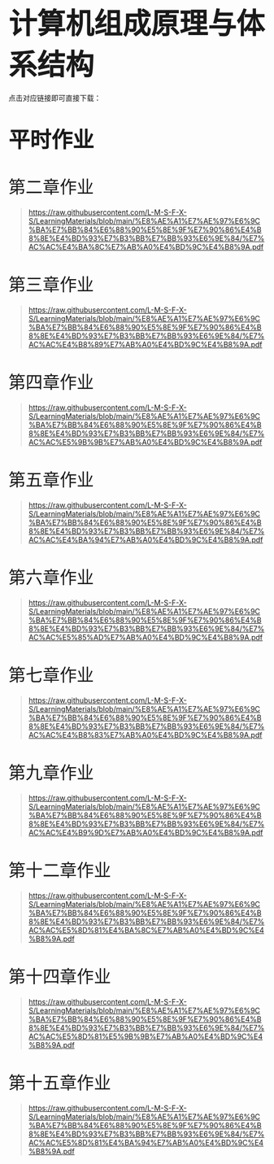 # <span style="font-size: 2.0em; font-weight: bold;">计算机组成原理与体系结构</span>

点击对应链接即可直接下载：

# <span style="font-size: 1.5em; font-weight: bold;">平时作业</span>

# <span style="font-size: 1.2em; font-weight: lighter;">第二章作业</span>

> https://raw.githubusercontent.com/L-M-S-F-X-S/LearningMaterials/blob/main/%E8%AE%A1%E7%AE%97%E6%9C%BA%E7%BB%84%E6%88%90%E5%8E%9F%E7%90%86%E4%B8%8E%E4%BD%93%E7%B3%BB%E7%BB%93%E6%9E%84/%E7%AC%AC%E4%BA%8C%E7%AB%A0%E4%BD%9C%E4%B8%9A.pdf

# <span style="font-size: 1.2em; font-weight: lighter;">第三章作业</span>

> https://raw.githubusercontent.com/L-M-S-F-X-S/LearningMaterials/blob/main/%E8%AE%A1%E7%AE%97%E6%9C%BA%E7%BB%84%E6%88%90%E5%8E%9F%E7%90%86%E4%B8%8E%E4%BD%93%E7%B3%BB%E7%BB%93%E6%9E%84/%E7%AC%AC%E4%B8%89%E7%AB%A0%E4%BD%9C%E4%B8%9A.pdf

# <span style="font-size: 1.2em; font-weight: lighter;">第四章作业</span>

> https://raw.githubusercontent.com/L-M-S-F-X-S/LearningMaterials/blob/main/%E8%AE%A1%E7%AE%97%E6%9C%BA%E7%BB%84%E6%88%90%E5%8E%9F%E7%90%86%E4%B8%8E%E4%BD%93%E7%B3%BB%E7%BB%93%E6%9E%84/%E7%AC%AC%E5%9B%9B%E7%AB%A0%E4%BD%9C%E4%B8%9A.pdf

# <span style="font-size: 1.2em; font-weight: lighter;">第五章作业</span>

> https://raw.githubusercontent.com/L-M-S-F-X-S/LearningMaterials/blob/main/%E8%AE%A1%E7%AE%97%E6%9C%BA%E7%BB%84%E6%88%90%E5%8E%9F%E7%90%86%E4%B8%8E%E4%BD%93%E7%B3%BB%E7%BB%93%E6%9E%84/%E7%AC%AC%E4%BA%94%E7%AB%A0%E4%BD%9C%E4%B8%9A.pdf

# <span style="font-size: 1.2em; font-weight: lighter;">第六章作业</span>

>https://raw.githubusercontent.com/L-M-S-F-X-S/LearningMaterials/blob/main/%E8%AE%A1%E7%AE%97%E6%9C%BA%E7%BB%84%E6%88%90%E5%8E%9F%E7%90%86%E4%B8%8E%E4%BD%93%E7%B3%BB%E7%BB%93%E6%9E%84/%E7%AC%AC%E5%85%AD%E7%AB%A0%E4%BD%9C%E4%B8%9A.pdf

# <span style="font-size: 1.2em; font-weight: lighter;">第七章作业</span>

> https://raw.githubusercontent.com/L-M-S-F-X-S/LearningMaterials/blob/main/%E8%AE%A1%E7%AE%97%E6%9C%BA%E7%BB%84%E6%88%90%E5%8E%9F%E7%90%86%E4%B8%8E%E4%BD%93%E7%B3%BB%E7%BB%93%E6%9E%84/%E7%AC%AC%E4%B8%83%E7%AB%A0%E4%BD%9C%E4%B8%9A.pdf

# <span style="font-size: 1.2em; font-weight: lighter;">第九章作业</span>

>https://raw.githubusercontent.com/L-M-S-F-X-S/LearningMaterials/blob/main/%E8%AE%A1%E7%AE%97%E6%9C%BA%E7%BB%84%E6%88%90%E5%8E%9F%E7%90%86%E4%B8%8E%E4%BD%93%E7%B3%BB%E7%BB%93%E6%9E%84/%E7%AC%AC%E4%B9%9D%E7%AB%A0%E4%BD%9C%E4%B8%9A.pdf

# <span style="font-size: 1.2em; font-weight: lighter;">第十二章作业</span>

> https://raw.githubusercontent.com/L-M-S-F-X-S/LearningMaterials/blob/main/%E8%AE%A1%E7%AE%97%E6%9C%BA%E7%BB%84%E6%88%90%E5%8E%9F%E7%90%86%E4%B8%8E%E4%BD%93%E7%B3%BB%E7%BB%93%E6%9E%84/%E7%AC%AC%E5%8D%81%E4%BA%8C%E7%AB%A0%E4%BD%9C%E4%B8%9A.pdf

# <span style="font-size: 1.2em; font-weight: lighter;">第十四章作业</span>

> https://raw.githubusercontent.com/L-M-S-F-X-S/LearningMaterials/blob/main/%E8%AE%A1%E7%AE%97%E6%9C%BA%E7%BB%84%E6%88%90%E5%8E%9F%E7%90%86%E4%B8%8E%E4%BD%93%E7%B3%BB%E7%BB%93%E6%9E%84/%E7%AC%AC%E5%8D%81%E5%9B%9B%E7%AB%A0%E4%BD%9C%E4%B8%9A.pdf

# <span style="font-size: 1.2em; font-weight: lighter;">第十五章作业</span>

> https://raw.githubusercontent.com/L-M-S-F-X-S/LearningMaterials/blob/main/%E8%AE%A1%E7%AE%97%E6%9C%BA%E7%BB%84%E6%88%90%E5%8E%9F%E7%90%86%E4%B8%8E%E4%BD%93%E7%B3%BB%E7%BB%93%E6%9E%84/%E7%AC%AC%E5%8D%81%E4%BA%94%E7%AB%A0%E4%BD%9C%E4%B8%9A.pdf

